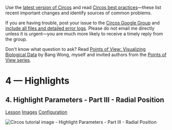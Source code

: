 Use the [latest version of Circos](/software/download/circos/) and read
[Circos best
practices](/documentation/tutorials/reference/best_practices/)—these list
recent important changes and identify sources of common problems.

If you are having trouble, post your issue to the [Circos Google
Group](https://groups.google.com/group/circos-data-visualization) and [include
all files and detailed error logs](/support/support/). Please do not email me
directly unless it is urgent—you are much more likely to receive a timely
reply from the group.

Don't know what question to ask? Read [Points of View: Visualizing Biological
Data](https://www.nature.com/nmeth/journal/v9/n12/full/nmeth.2258.html) by
Bang Wong, myself and invited authors from the [Points of View
series](https://mk.bcgsc.ca/pointsofview).

# 4 — Highlights

## 4\. Highlight Parameters - Part III - Radial Position

[Lesson](/documentation/tutorials/highlights/radial_position/lesson)
[Images](/documentation/tutorials/highlights/radial_position/images)
[Configuration](/documentation/tutorials/highlights/radial_position/configuration)

![Circos tutorial image - Highlight Parameters - Part III - Radial
Position](/documentation/tutorials/highlights/radial_position/img/01.png)

